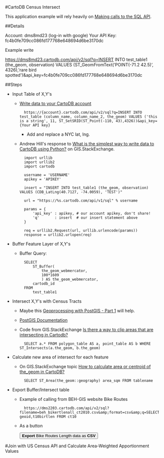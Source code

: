 #CartoDB Census Intersect

This application example will rely heavily on [Making calls to the SQL API](http://docs.cartodb.com/cartodb-platform/sql-api.html).

##Details 

Account: dms8md23 (log-in with google)
Your API Key: fc4b0fe709cc086fd177768e648694d6be3170dc

 Example write

https://dms8md23.cartodb.com/api/v2/sql?q=INSERT INTO test_table1 (the_geom, observation) VALUES (ST_GeomFromText(’POINT(-71.2 42.5)’, 4326),'rare bird spotted')&api_key=fc4b0fe709cc086fd177768e648694d6be3170dc

##Steps
* Input Table of X,Y's

	* [Write data to your CartoDB account](http://docs.cartodb.com/cartodb-platform/sql-api.html#write-data-to-your-cartodb-account)

			https://{account}.cartodb.com/api/v2/sql?q=INSERT INTO test_table (column_name, column_name_2, the_geom) VALUES ('this is a string', 11, ST_SetSRID(ST_Point(-110, 43),4326))&api_key={Your API key}
		
		* Add and replace a NYC lat, lng. 
	
	* Andrew Hill's response to [What is the simplest way to write data to CartoDB using Python?](http://gis.stackexchange.com/questions/94982/what-is-the-simplest-way-to-write-data-to-cartodb-using-python) on GIS.StackExchange.
			
			import urllib
			import urllib2
			import cartodb
			
			username = 'USERNAME'
			apikey = 'APIKEY'
			
			insert = "INSERT INTO test_table1 (the_geom, observation) VALUES (CDB_LatLng(40.7127, -74.0059), 'TEST')"
			
			url = "https://%s.cartodb.com/api/v1/sql" % username
		
			params = {
			    'api_key' : apikey, # our account apikey, don't share!
			    'q'       : insert  # our insert statement above
		    }
			
			req = urllib2.Request(url, urllib.urlencode(params))
			response = urllib2.urlopen(req)  

* Buffer Feature Layer of X,Y's
	
	* Buffer Query: 

			SELECT
				ST_Buffer(
					the_geom_webmercator,
					100*1609
					) AS the_geom_webmercator,
				cartodb_id
			FROM
				test_table1

* Intersect X,Y's with Census Tracts
	* Maybe this [Geoprocessing with PostGIS - Part 1](http://blog.cartodb.com/geoprocessing-in-postgis/) will help. 
	* [PostGIS Documentation](http://postgis.net/docs/ST_Intersects.html)

	* Code from GIS.StackExchange [Is there a way to clip areas that are intersecting in Cartodb?](http://gis.stackexchange.com/questions/113500/is-there-a-way-to-clip-areas-that-are-intersecting-in-cartodb)
	
			SELECT a.* FROM polygon_table AS a, point_table AS b WHERE ST_Intersects(a.the_geom, b.the_geom)

* Calculate new area of intersect for each feature

	* On GIS.StackExchange topic [How to calculate area or centroid of the_geom in CartoDB?](http://gis.stackexchange.com/questions/84195/how-to-calculate-area-or-centroid-of-the-geom-in-cartodb)

			SELECT ST_Area(the_geom::geography) area_sqm FROM tablename

* Export Buffer/Intersect table

	* Example of calling from BEH-GIS website Bike Routes 


			https://dms2203.cartodb.com/api/v2/sql?filename=beh_bikertlenall_ct2010.csv&amp;format=csv&amp;q=SELECT geoid,t10birtlen FROM ct10

	* As a button 

		<button onclick="location.href=&quot;https://dms2203.cartodb.com/api/v2/sql?filename=beh_bikertlenall_ct2010.csv&amp;format=csv&amp;q=SELECT geoid,t10birtlen FROM ct10&quot;"><strong>Export</strong> Bike Routes Length data as <strong>CSV</strong></button>
		
		
		
#Join with US Census API and Calculate Area-Weighted Apportionment Values
